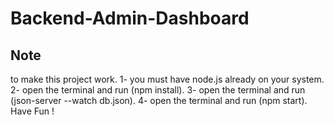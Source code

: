 # Backend-Admin-Dashboard
## Note
to make this project work.
1- you must have node.js already on your system.
2- open the terminal and run (npm install).
3- open the terminal and run (json-server --watch db.json).
4- open the terminal and run (npm start).
Have Fun !
